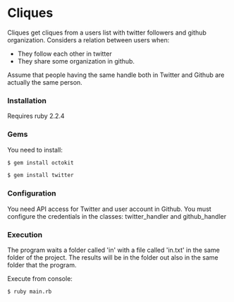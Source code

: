 # Cliques

Cliques get cliques from a users list with twitter followers and github organization. Considers a relation between users when:  

  - They follow each other in twitter
  - They share some organization in github.
 
Assume that people having the same handle both in Twitter and Github are actually the same
person.

### Installation
Requires ruby 2.2.4

### Gems

You need to install:

```sh
$ gem install octokit
```
```sh
$ gem install twitter
```

### Configuration
You need API access for Twitter and user account in Github. 
You must configure the credentials in the classes: twitter_handler and github_handler

### Execution
The program waits a folder called 'in' with a file called 'in.txt' in the same folder of the project. The results will be in the folder out also in the same folder that the program.

Execute from console: 
```sh
$ ruby main.rb
```
